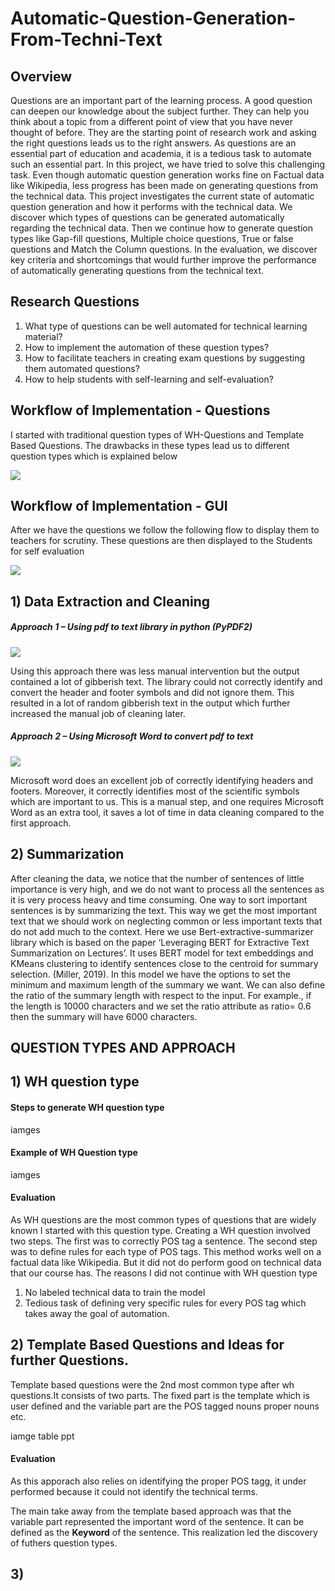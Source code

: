 # Automatic-Question-Generation-From-Techni-Text

## Overview
Questions are an important part of the learning process. A good question can deepen our knowledge about the subject further. They can help you think about a topic from a different point of view that you have never thought of before. They are the starting point of research work and asking the right questions leads us to the right answers.
As questions are an essential part of education and academia, it is a tedious task to automate such an essential part. In this project, we have tried to solve this challenging task. Even though automatic question generation works fine on Factual data like Wikipedia, less progress has been made on generating questions from the technical data.
This project investigates the current state of automatic question generation and how it performs with the technical data. We discover which types of questions can be generated automatically regarding the technical data. Then we continue how to generate question types like Gap-fill questions, Multiple choice questions, True or false questions and Match the Column questions.
In the evaluation, we discover key criteria and shortcomings that would further improve the performance of automatically generating questions from the technical text.


## Research Questions

1) What type of questions can be well automated for technical learning material?
2) How to implement the automation of these question types?
3) How to facilitate teachers in creating exam questions by suggesting them automated questions?
4) How to help students with self-learning and self-evaluation?

## Workflow of Implementation - Questions

I started with traditional question types of WH-Questions and Template Based Questions. The drawbacks in these types lead us to different question types which is explained below


![](https://github.com/shubhamk8597/College-Project-On-going---Automatic-Question-Generation-From-Educational-Text/blob/main/Images/worrkflow.JPG)


## Workflow of Implementation - GUI

After we have the questions we follow the following flow to display them to teachers for scrutiny. These questions are then displayed to the Students for self evaluation


![](https://github.com/shubhamk8597/College-Project-On-going---Automatic-Question-Generation-From-Educational-Text/blob/main/Images/workflowgui.JPG)


## 1) Data Extraction and Cleaning 

##### Approach 1 – Using pdf to text library in python (PyPDF2)

![](https://github.com/shubhamk8597/College-Project-On-going---Automatic-Question-Generation-From-Educational-Text/blob/main/Images/PYPDF2.JPG)

Using this approach there was less manual intervention but the output contained a lot of gibberish text. The library could not correctly identify and convert the header and footer symbols and did not ignore them. This resulted in a lot of random gibberish text in the output which further increased the manual job of cleaning later.

##### Approach 2 – Using Microsoft Word to convert pdf to text

![](https://github.com/shubhamk8597/College-Project-On-going---Automatic-Question-Generation-From-Educational-Text/blob/main/Images/WORD.PNG)

Microsoft word does an excellent job of correctly identifying headers and footers. Moreover, it correctly identifies most of the scientific symbols which are important to us. This is a manual step, and one requires Microsoft Word as an extra tool, it saves a lot of time in data cleaning compared to the first approach.


## 2) Summarization 

After cleaning the data, we notice that the number of sentences of little importance is very high, and we do not want to process all the sentences as it is very process heavy and time consuming. One way to sort important sentences is by summarizing the text. This way we get the most important text that we should work on neglecting common or less important texts that do not add much to the context.
Here we use Bert-extractive-summarizer library which is based on the paper ‘Leveraging BERT for Extractive Text Summarization on Lectures’. It uses BERT model for text embeddings and KMeans clustering to identify sentences close to the centroid for summary selection. (Miller, 2019).
In this model we have the options to set the minimum and maximum length of the summary we want. We can also define the ratio of the summary length with respect to the input. For example., if the length is 10000 characters and we set the ratio attribute as ratio= 0.6 then the summary will have 6000 characters.


## QUESTION TYPES AND APPROACH

## 1) WH question type 

#### Steps to generate WH question type

iamges

#### Example of WH Question type


iamges


#### Evaluation

As WH questions are the most common types of questions that are widely known I started with this question type. 
Creating a WH question involved two steps. The first was to correctly POS tag a sentence. The second step was to define rules for each type of POS tags. This method works well on a factual data like Wikipedia. But it did not do perform good on technical data that our course has.
The reasons I did not continue with WH question type
1) No labeled technical data to train the model
2) Tedious task of defining very specific rules for every POS tag which takes away the goal of automation.


##  2) Template Based Questions and Ideas for further Questions.

Template based questions were the 2nd most common type after wh questions.It consists of two parts. The fixed part is the template which is user defined and the variable part are the POS tagged nouns proper nouns etc. 

iamge table ppt


#### Evaluation

As this apporach also relies on identifying the proper POS tagg, it under performed because it could not identify the technical terms.

The main take away from the template based approach was that the variable part represented the important word of the sentence. It can be defined as the **Keyword** of the sentence. This realization led the discovery of futhers question types.



## 3) 







